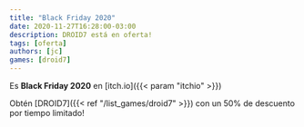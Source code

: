 ```yaml
---
title: "Black Friday 2020"
date: 2020-11-27T16:28:00-03:00
description: DROID7 está en oferta!
tags: [oferta]
authors: [jc]
games: [droid7]
---
```


Es **Black Friday 2020** en [itch.io]({{< param "itchio" >}})

Obtén [DROID7]({{< ref "/list_games/droid7" >}}) con un 50% de descuento por tiempo limitado!
